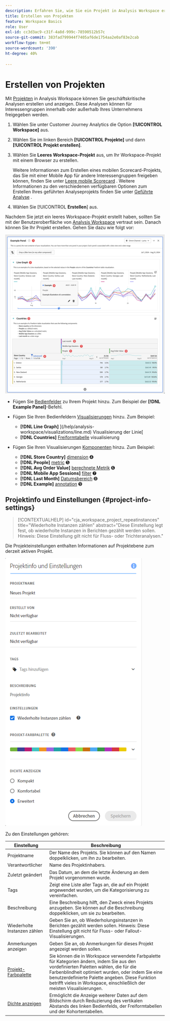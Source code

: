```yaml
---
description: Erfahren Sie, wie Sie ein Projekt in Analysis Workspace erstellen
title: Erstellen von Projekten
feature: Workspace Basics
role: User
exl-id: cc3d3ac9-c31f-4a8d-999c-78590512b57c
source-git-commit: 383fad799944f7405af6de1754aa2e0af83e2cab
workflow-type: tm+mt
source-wordcount: '390'
ht-degree: 40%

---
```


# Erstellen von Projekten

Mit [Projekten](/help/analysis-workspace/build-workspace-project/freeform-overview.md) in Analysis Workspace können Sie geschäftskritische Analysen erstellen und anzeigen.  Diese Analysen können für Interessengruppen innerhalb oder außerhalb Ihres Unternehmens freigegeben werden.

1. Wählen Sie unter Customer Journey Analytics die Option **[!UICONTROL Workspace]** aus.

1. Wählen Sie im linken Bereich **[!UICONTROL Projekte]** und dann **[!UICONTROL Projekt erstellen]**.

1. Wählen Sie **Leeres Workspace-Projekt** aus, um Ihr Workspace-Projekt mit einem Browser zu erstellen.

   Weitere Informationen zum Erstellen eines mobilen Scorecard-Projekts, das Sie mit einer Mobile App für andere Interessengruppen freigeben können, finden Sie unter [Leere mobile Scorecard](/help/mobile-app/curator.md) . Weitere Informationen zu den verschiedenen verfügbaren Optionen zum Erstellen Ihres geführten Analyseprojekts finden Sie unter [Geführte Analyse](/help/guided-analysis/overview.md) .

1. Wählen Sie [!UICONTROL **Erstellen**] aus.


Nachdem Sie jetzt ein leeres Workspace-Projekt erstellt haben, sollten Sie mit der Benutzeroberfläche von [Analysis Workspace](/help/analysis-workspace/home.md) vertraut sein. Danach können Sie Ihr Projekt erstellen. Gehen Sie dazu wie folgt vor:

![Beispielprojekt](assets/example-project.png)

* Fügen Sie [Bedienfelder](/help/analysis-workspace/c-panels/panels.md) zu Ihrem Projekt hinzu. Zum Beispiel der **[!DNL Example Panel]**-Befehl.

* Fügen Sie Ihren Bedienfeldern [Visualisierungen](/help/analysis-workspace/visualizations/freeform-analysis-visualizations.md) hinzu. Zum Beispiel:
   * **[!DNL Line Graph]** ](/help/analysis-workspace/visualizations/line.md) Visualisierung der Linie[
   * **[!DNL Countries]** [Freiformtabelle](/help/analysis-workspace/visualizations/freeform-table/freeform-table.md) visualisierung
* Fügen Sie Ihren Visualisierungen [Komponenten](/help/components/overview.md) hinzu. Zum Beispiel:
   * **[!DNL Store Country]** [dimension](/help/components/dimensions/overview.md) ➍
   * **[!DNL People]** [metric](/help/components/apply-create-metrics.md) ➎
   * **[!DNL Avg Order Value]** [berechnete Metrik](/help/components/calc-metrics/calc-metr-overview.md) ➏
   * **[!DNL Mobile App Sessions]** [filter](/help/components/filters/filters-overview.md) ➐
   * **[!DNL Last Month]** [Datumsbereich](/help/components/date-ranges/overview.md) ➑
   * **[!DNL Example]** [annotation](/help/components/annotations/overview.md) ➒


## Projektinfo und Einstellungen {#project-info-settings}

<!-- markdownlint-disable MD034 -->

>[!CONTEXTUALHELP]
>id="cja_workspace_project_repeatinstances"
>title="Wiederholte Instanzen zählen"
>abstract="Diese Einstellung legt fest, ob wiederholte Instanzen in Berichten gezählt werden sollen.<br/>Hinweis: Diese Einstellung gilt nicht für Fluss- oder Trichteranalysen."

<!-- markdownlint-enable MD034 -->


Die Projekteinstellungen enthalten Informationen auf Projektebene zum derzeit aktiven Projekt.

![Das Fenster Projektinfo und Einstellungen.](./assets/projectinfo.png)

Zu den Einstellungen gehören:

| Einstellung | Beschreibung |
|---|---|
| Projektname | Der Name des Projekts. Sie können auf den Namen doppelklicken, um ihn zu bearbeiten. |
| Verantwortlicher | Name des Projektinhabers. |
| Zuletzt geändert | Das Datum, an dem die letzte Änderung an dem Projekt vorgenommen wurde. |
| Tags | Zeigt eine Liste aller Tags an, die auf ein Projekt angewendet wurden, um die Kategorisierung zu vereinfachen. |
| Beschreibung | Eine Beschreibung hilft, den Zweck eines Projekts anzugeben. Sie können auf die Beschreibung doppelklicken, um sie zu bearbeiten. |
| Wiederholte Instanzen zählen | Geben Sie an, ob Wiederholungsinstanzen in Berichten gezählt werden sollen. Hinweis: Diese Einstellung gilt nicht für Fluss- oder Fallout-Visualisierungen. |
| Anmerkungen anzeigen | Geben Sie an, ob Anmerkungen für dieses Projekt angezeigt werden sollen. |
| [Projekt-Farbpalette](/help/analysis-workspace/build-workspace-project/color-palettes.md) | Sie können die in Workspace verwendete Farbpalette für Kategorien ändern, indem Sie aus den vordefinierten Paletten wählen, die für die Farbenblindheit optimiert wurden, oder indem Sie eine benutzerdefinierte Palette angeben. Diese Funktion betrifft vieles in Workspace, einschließlich der meisten Visualisierungen. |
| [Dichte anzeigen](/help/analysis-workspace/build-workspace-project/view-density.md) | Ermöglicht die Anzeige weiterer Daten auf dem Bildschirm durch Reduzierung des vertikalen Abstands des linken Bedienfelds, der Freiformtabellen und der Kohortentabellen. |



